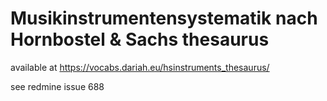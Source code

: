 # Musikinstrumentensystematik nach Hornbostel & Sachs thesaurus

available at https://vocabs.dariah.eu/hsinstruments_thesaurus/

see redmine issue 688

